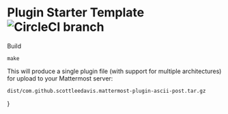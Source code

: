 # Plugin Starter Template ![CircleCI branch](https://img.shields.io/circleci/project/github/scottleedavis/mattermost-plugin-ascii-plot/master.svg)

Build
```
make
```

This will produce a single plugin file (with support for multiple architectures) for upload to your Mattermost server:

```
dist/com.github.scottleedavis.mattermost-plugin-ascii-post.tar.gz
```

}
